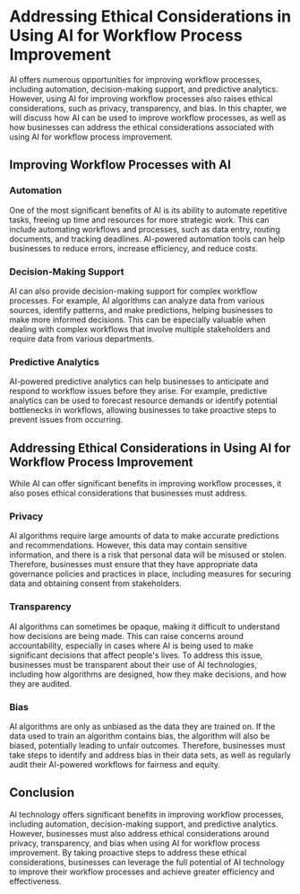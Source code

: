 Addressing Ethical Considerations in Using AI for Workflow Process Improvement
===============================================================================================================================

AI offers numerous opportunities for improving workflow processes, including automation, decision-making support, and predictive analytics. However, using AI for improving workflow processes also raises ethical considerations, such as privacy, transparency, and bias. In this chapter, we will discuss how AI can be used to improve workflow processes, as well as how businesses can address the ethical considerations associated with using AI for workflow process improvement.

Improving Workflow Processes with AI
------------------------------------

### Automation

One of the most significant benefits of AI is its ability to automate repetitive tasks, freeing up time and resources for more strategic work. This can include automating workflows and processes, such as data entry, routing documents, and tracking deadlines. AI-powered automation tools can help businesses to reduce errors, increase efficiency, and reduce costs.

### Decision-Making Support

AI can also provide decision-making support for complex workflow processes. For example, AI algorithms can analyze data from various sources, identify patterns, and make predictions, helping businesses to make more informed decisions. This can be especially valuable when dealing with complex workflows that involve multiple stakeholders and require data from various departments.

### Predictive Analytics

AI-powered predictive analytics can help businesses to anticipate and respond to workflow issues before they arise. For example, predictive analytics can be used to forecast resource demands or identify potential bottlenecks in workflows, allowing businesses to take proactive steps to prevent issues from occurring.

Addressing Ethical Considerations in Using AI for Workflow Process Improvement
------------------------------------------------------------------------------

While AI can offer significant benefits in improving workflow processes, it also poses ethical considerations that businesses must address.

### Privacy

AI algorithms require large amounts of data to make accurate predictions and recommendations. However, this data may contain sensitive information, and there is a risk that personal data will be misused or stolen. Therefore, businesses must ensure that they have appropriate data governance policies and practices in place, including measures for securing data and obtaining consent from stakeholders.

### Transparency

AI algorithms can sometimes be opaque, making it difficult to understand how decisions are being made. This can raise concerns around accountability, especially in cases where AI is being used to make significant decisions that affect people's lives. To address this issue, businesses must be transparent about their use of AI technologies, including how algorithms are designed, how they make decisions, and how they are audited.

### Bias

AI algorithms are only as unbiased as the data they are trained on. If the data used to train an algorithm contains bias, the algorithm will also be biased, potentially leading to unfair outcomes. Therefore, businesses must take steps to identify and address bias in their data sets, as well as regularly audit their AI-powered workflows for fairness and equity.

Conclusion
----------

AI technology offers significant benefits in improving workflow processes, including automation, decision-making support, and predictive analytics. However, businesses must also address ethical considerations around privacy, transparency, and bias when using AI for workflow process improvement. By taking proactive steps to address these ethical considerations, businesses can leverage the full potential of AI technology to improve their workflow processes and achieve greater efficiency and effectiveness.
